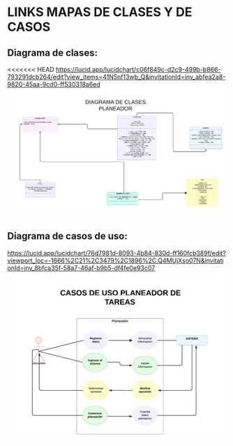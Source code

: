 # LINKS MAPAS DE CLASES Y DE CASOS

## Diagrama de clases:
<<<<<<< HEAD
https://lucid.app/lucidchart/c06f849c-d2c9-499b-b866-793291dcb264/edit?view_items=41N5nf13wb_Q&invitationId=inv_abfea2a8-9820-45aa-9cd0-ff530318a6ed
![1](<Imagenes/Clase UML.png>)

## Diagrama de casos de uso:
https://lucid.app/lucidchart/76d7981d-8093-4b84-830d-ff160fcb389f/edit?viewport_loc=-1666%2C21%2C3479%2C1896%2C.Q4MUjXso07N&invitationId=inv_8bfca35f-58a7-46af-b9b5-df4fe0e93c07
![2](<Imagenes/Diagrama de caso de uso .png>)
